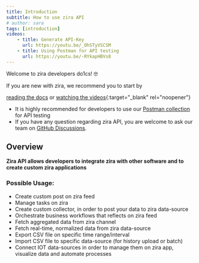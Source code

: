 ```yaml
---
title: Introduction
subtitle: How to use zira API
# author: sara
tags: [introduction]
videos: 
    - title: Generate API-Key
      url: https://youtu.be/_OhSTyVSCSM
    - title: Using Postman for API testing
      url: https://youtu.be/-RYkapHBVs8
---
```


Welcome to zira developers do1cs! 🤓  

If you are new with zira, we recommend you to start by

  [reading the docs](/docs/getting-started/introduction/) or [watching the videos](https://www.youtube.com/channel/UCA4dFApA7wjJnVoWJ3u_SHA){:target="_blank" rel="noopener"} &nbsp;

- It is highly recommended for developers to use our [Postman collection](https://apidocs.zira.us/) for API testing
- If you have any question regarding zira API, you are welcome to ask our team on [GitHub Discussions](https://github.com/zira-dev/zira/discussions).

## Overview

**Zira API allows developers to integrate zira with other software and to create custom zira applications**

### Possible Usage:
- Create custom post on zira feed
- Manage tasks on zira
- Create custom collector, in order to post your data to zira data-source
- Orchestrate business workflows that reflects on zira feed
- Fetch aggregated data from zira channel
- Fetch real-time, normalized data from zira data-source
- Export CSV file on specific time range/interval
- Import CSV file to specific data-source (for history upload or batch)
- Connect IOT data-sources in order to manage them on zira app, visualize data and automate processes



